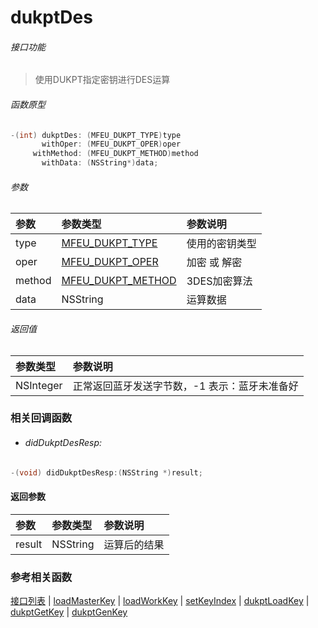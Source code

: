 # dukptDes

###### 接口功能
> 使用DUKPT指定密钥进行DES运算

###### 函数原型

```objective-c
-(int) dukptDes: (MFEU_DUKPT_TYPE)type
       withOper: (MFEU_DUKPT_OPER)oper
     withMethod: (MFEU_DUKPT_METHOD)method
       withData: (NSString*)data;
```

###### 参数
| 参数 | 参数类型 | 参数说明 |
| :-------- | :--------| :------ |
| type | [MFEU_DUKPT_TYPE](enum-cn.md#MFEU_DUKPT_TYPE) | 使用的密钥类型 |
| oper | [MFEU_DUKPT_OPER](enum-cn.md#MFEU_DUKPT_OPER) | 加密 或 解密 |
| method | [MFEU_DUKPT_METHOD](enum-cn.md#MFEU_DUKPT_METHOD) | 3DES加密算法 |
| data | NSString | 运算数据 |

###### 返回值
| 参数类型 | 参数说明 |
| :--------| :------ |
| NSInteger | 正常返回蓝牙发送字节数，-1 表示：蓝牙未准备好 |


### 相关回调函数
- ###### didDukptDesResp:

```objective-c
-(void) didDukptDesResp:(NSString *)result;
```

#### 返回参数
| 参数 | 参数类型 | 参数说明 |
| :-------- | :--------| :------ |
| result| NSString | 运算后的结果 |

### 参考相关函数
[接口列表](../README-cn.md) | [loadMasterKey](loadMasterKey-cn.md) | [loadWorkKey](loadWorkKey-cn.md) | [setKeyIndex](setKeyIndex-cn.md) | [dukptLoadKey](dukptLoadKey-cn.md) | [dukptGetKey](dukptGetKey-cn.md) | [dukptGenKey](dukptGenKey-cn.md)

